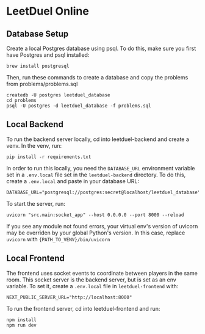# LeetDuel Online

## Database Setup

Create a local Postgres database using psql. To do this, make sure you first have Postgres and psql installed:

```
brew install postgresql
```

Then, run these commands to create a database and copy the problems from problems/problems.sql

```
createdb -U postgres leetduel_database
cd problems
psql -U postgres -d leetduel_database -f problems.sql
```

## Local Backend

To run the backend server locally, cd into leetduel-backend and create a venv. In the venv, run:

```
pip install -r requirements.txt
```

In order to run this locally, you need the `DATABASE_URL` environment variable set in a `.env.local` file set in the `leetduel-backend` directory. To do this, create a `.env.local` and paste in your database URL:

```
DATABASE_URL="postgresql://postgres:secret@localhost/leetduel_database"
```

To start the server, run:

```
uvicorn "src.main:socket_app" --host 0.0.0.0 --port 8000 --reload
```

If you see any module not found errors, your virtual env's version of uvicorn may be overriden by your global Python's version. In this case, replace `uvicorn` with `{PATH_TO_VENV}/bin/uvicorn`

## Local Frontend

The frontend uses socket events to coordinate between players in the same room. This socket server is the backend server, but is set as an env variable. To set it, create a `.env.local` file in `leetduel-frontend` with:

```
NEXT_PUBLIC_SERVER_URL="http://localhost:8000"
```

To run the frontend server, cd into leetduel-frontend and run:

```
npm install
npm run dev
```
